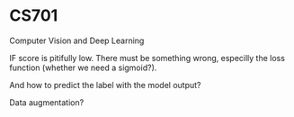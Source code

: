 # CS701

Computer Vision and Deep Learning

IF score is pitifully low. There must be something wrong, especilly the loss function (whether we need a sigmoid?).

And how to predict the label with the model output?

Data augmentation?
